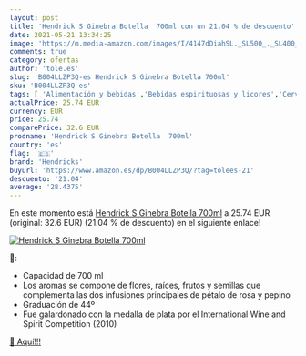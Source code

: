 ```yaml
---
layout: post
title: 'Hendrick S Ginebra Botella  700ml con un 21.04 % de descuento'
date: 2021-05-21 13:34:25
image: 'https://m.media-amazon.com/images/I/4147dDiahSL._SL500_._SL400_.jpg'
comments: true
category: ofertas
author: 'tole.es'
slug: 'B004LLZP3Q-es Hendrick S Ginebra Botella 700ml'
sku: 'B004LLZP3Q-es'
tags: [ 'Alimentación y bebidas','Bebidas espirituosas y licores','Cervezas, vinos y licores','Ginebras','ginebra','hendricks', ]
actualPrice: 25.74 EUR
currency: EUR
price: 25.74
comparePrice: 32.6 EUR
prodname: 'Hendrick S Ginebra Botella  700ml'
country: 'es'
flag: '🇪🇸'
brand: 'Hendricks'
buyurl: 'https://www.amazon.es/dp/B004LLZP3Q/?tag=tolees-21'
descuento: '21.04'
average: '28.4375'
---
```


En este momento está [Hendrick S Ginebra Botella  700ml](https://www.amazon.es/dp/B004LLZP3Q/?tag=tolees-21) a 25.74 EUR (original: 32.6 EUR) (21.04 %  de descuento) en el siguiente enlace!

[![Hendrick S Ginebra Botella  700ml](https://m.media-amazon.com/images/I/4147dDiahSL._SL500_._SL400_.jpg)](https://www.amazon.es/dp/B004LLZP3Q/?tag=tolees-21)

🔎:

- Capacidad de 700 ml
- Los aromas se compone de flores, raíces, frutos y semillas que complementa las dos infusiones principales de pétalo de rosa y pepino
- Graduación de 44º
- Fue galardonado con la medalla de plata por el International Wine and Spirit Competition (2010)

[🛒 Aquí!!!](https://www.amazon.es/dp/B004LLZP3Q/?tag=tolees-21)
